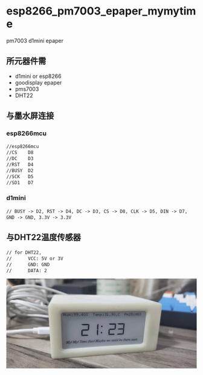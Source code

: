 # esp8266_pm7003_epaper_mymytime
pm7003 d1mini epaper

## 所元器件需
 - d1mini or esp8266
 - goodisplay epaper
 - pms7003
 - DHT22

## 与墨水屏连接
### esp8266mcu
```
//esp8266mcu
//CS    D8
//DC    D3
//RST   D4
//BUSY  D2
//SCK   D5
//SD1   D7
```

### d1mini

```
// BUSY -> D2, RST -> D4, DC -> D3, CS -> D8, CLK -> D5, DIN -> D7, GND -> GND, 3.3V -> 3.3V
```
## 与DHT22温度传感器
```
// for DHT22,
//      VCC: 5V or 3V
//      GND: GND
//      DATA: 2

```

![image](https://github.com/jayxtt999/esp8266_pm7003_epaper_mymytime/blob/main/file/img.jpg)
